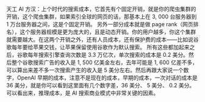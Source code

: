 天工 AI 方汉：上个时代的搜索成本，它首先有个固定开销，就是你的爬虫集群的开销，这个爬虫集群，如果索引全球的网页的话，那基本上在 3, 000 台服务器到 1 万台服务器之间，这是个固定开销。
另外一部分成本就是做 page rank（网页排名），这个服务器规模是更为庞大的，且是动态开销。你的用户越多，你这个集群就需要越大。在这两个开销之外，还有人员成本，还有保护费的成本——比如说谷歌每年要给苹果交钱，让苹果保留使用谷歌作为默认搜索。
所有这些都加起来之后，谷歌每年搜索引擎查询次数是 3.3 万亿次，单次搜索的成本是 0.2 美分。然后整个谷歌搜索广告的收入是 1, 500 亿美金左右，去年可能是 1, 600 亿差不多，可以算出来差不多一次搜索产生的收入是 5 美分左右。然后再跟大家说一个数字，OpenAI 早期的成本，注意不是现在的成本，早期的成本，一次对话的成本是 36 美分，就是你可以看到这里面有几个数字差，36 美分、 5 美分、 0.2 美分。可以看出来，推理成本，是 AI 搜索商业模式中非常关键的因素。